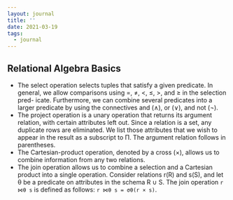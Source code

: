 ```yaml
---
layout: journal
title: ''
date: 2021-03-19
tags:
  - journal
---
```


## Relational Algebra Basics

- The select operation selects tuples that satisfy a given predicate. In general, we allow comparisons using =, ≠, <, ≤, >, and ≥ in the selection pred- icate. Furthermore, we can combine several predicates into a larger predicate by using the connectives and (∧), or (∨), and not (¬).
- The project operation is a unary operation that returns its argument relation, with certain attributes left out. Since a relation is a set, any duplicate rows are eliminated. We list those attributes that we wish to appear in the result as a subscript to Π. The argument relation follows in parentheses. 
- The Cartesian-product operation, denoted by a cross (×), allows us to combine information from any two relations.
- The join operation allows us to combine a selection and a Cartesian product into a single operation. Consider relations r(R) and s(S), and let θ be a predicate on attributes in the schema R ∪ S. The join operation `r ⋈θ s` is defined as follows: `r ⋈θ s = σθ(r × s)`.
